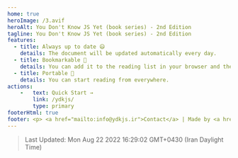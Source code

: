 ```yaml
---
home: true
heroImage: /3.avif
heroAlt: You Don't Know JS Yet (book series) - 2nd Edition
tagline: You Don't Know JS Yet (book series) - 2nd Edition
features:
  - title: Always up to date 😃
    details: The document will be updated automatically every day.
  - title: Bookmarkable 🔖
    details: You can add it to the reading list in your browser and then continue reading whenever you are free.
  - title: Portable 🧺
    details: You can start reading from everywhere.
actions:
    -   text: Quick Start →
        link: /ydkjs/
        type: primary
footerHtml: true
footer: <p> <a href="mailto:info@ydkjs.ir">Contact</a> | Made by <a href="https://theMohsen.me" target="_blank">Mohsen Fallahnejad</a> with ❤️ | Generate by <a href="https://v2.vuepress.vuejs.org/" target="_blank">vuepress</a> </p>
---
```


> Last Updated: Mon Aug 22 2022 16:29:02 GMT+0430 (Iran Daylight Time)
